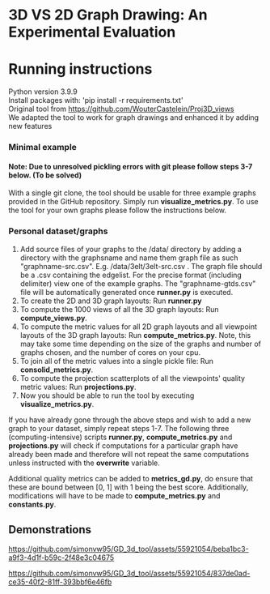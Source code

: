 # 3D VS 2D Graph Drawing: An Experimental Evaluation

# Running instructions

Python version 3.9.9 \
Install packages with: 'pip install -r requirements.txt' \
Original tool from https://github.com/WouterCastelein/Proj3D_views \
We adapted the tool to work for graph drawings and enhanced it by adding new features

### Minimal example
#### Note: Due to unresolved pickling errors with git please follow steps 3-7 below.  (To be solved)
With a single git clone, the tool should be usable for three example graphs provided in the GitHub repository. Simply run **visualize_metrics.py**. To use the tool for your own graphs please follow the instructions below.

### Personal dataset/graphs

1. Add source files of your graphs to the /data/ directory by adding a directory with the graphsname and name them graph file as such "graphname-src.csv". E.g. /data/3elt/3elt-src.csv . The graph file should be a .csv containing the edgelist. For the precise format (including delimiter) view one of the example graphs. The "graphname-gtds.csv" file will be automatically generated once **runner.py** is executed. 
2. To create the 2D and 3D graph layouts: Run **runner.py**
3. To compute the 1000 views of all the 3D graph layouts: Run **compute_views.py**.
4. To compute the metric values for all 2D graph layouts and all viewpoint layouts of the 3D graph layouts: Run **compute_metrics.py**. Note, this may take some time depending on the size of the graphs and number of graphs chosen, and the number of cores on your cpu.
5. To join all of the metric values into a single pickle file: Run **consolid_metrics.py**. 
6. To compute the projection scatterplots of all the viewpoints' quality metric values: Run **projections.py**.
7. Now you should be able to run the tool by executing **visualize_metrics.py**.

If you have already gone through the above steps and wish to add a new graph to your dataset, simply repeat steps 1-7. The following three (computing-intensive) scripts **runner.py**, **compute_metrics.py** and **projections.py** will check if computations for a particular graph have already been made and therefore will not repeat the same computations unless instructed with the **overwrite** variable.

Additional quality metrics can be added to **metrics_gd.py**, do ensure that these are bound between [0, 1] with 1 being the best score. Additionally, modifications will have to be made to **compute_metrics.py** and **constants.py**.

## Demonstrations

https://github.com/simonvw95/GD_3d_tool/assets/55921054/beba1bc3-a9f3-4d1f-b59c-2f48e3c04675



https://github.com/simonvw95/GD_3d_tool/assets/55921054/837de0ad-ce35-40f2-81ff-393bbf6e46fb

